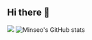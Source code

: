 ## Hi there 👋

<a href="https://minstudy.tistory.com" target="_blank"><img src="https://img.shields.io/badge/Tistory?style=for-the-badge&logo=tistory&logoColor=FFFFFF"/></a>
![Minseo's GitHub stats](https://github-readme-stats.vercel.app/api?username=minseo0214&show_icons=true&theme=vue)
<!--
**minseo0214/minseo0214** is a ✨ _special_ ✨ repository because its `README.md` (this file) appears on your GitHub profile.

Here are some ideas to get you started:

- 🔭 I’m currently working on ...
- 🌱 I’m currently learning ...
- 👯 I’m looking to collaborate on ...
- 🤔 I’m looking for help with ...
- 💬 Ask me about ...
- 📫 How to reach me: ...
- 😄 Pronouns: ...
- ⚡ Fun fact: ...
-->
